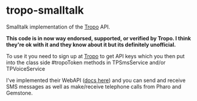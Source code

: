 tropo-smalltalk
===============

Smalltalk implementation of the [Tropo](http://www.tropo.com) API.

**This code is in now way endorsed, supported, or verified by Tropo. I think they're ok with it and they know about it but its definitely unofficial.**

To use it you need to sign up at [Tropo](http://www.tropo.com) to get API keys which you then put into the class side #tropoToken methods in TPSmsService and/or TPVoiceService

I've implemented their WebAPI ([docs here](https://www.tropo.com/docs/webapi/new_tropo_web_api_overview.htm)) and you can send and receive SMS messages as well as make/receive telephone calls from Pharo and Gemstone.  

